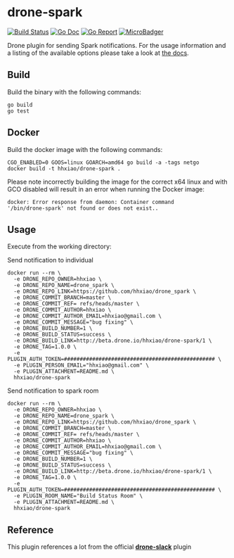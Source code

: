 # drone-spark

[![Build Status](https://travis-ci.org/hhxiao/drone-spark.svg?branch=master)](https://travis-ci.org/hhxiao/drone-spark)
[![Go Doc](https://godoc.org/github.com/drone-plugins/drone-template?status.svg)](http://godoc.org/github.com/hhxiao/drone-spark)
[![Go Report](https://goreportcard.com/badge/github.com/hhxiao/drone-spark)](https://goreportcard.com/report/github.com/hhxiao/drone-spark)
[![MicroBadger](https://images.microbadger.com/badges/image/hhxiao/drone-spark.svg)](https://microbadger.com/images/hhxiao/drone-spark "Get your own image badge on microbadger.com")

Drone plugin for sending Spark notifications. For the usage information and a
listing of the available options please take a look at [the docs](DOCS.md).

## Build

Build the binary with the following commands:

```
go build
go test
```

## Docker

Build the docker image with the following commands:

```
CGO_ENABLED=0 GOOS=linux GOARCH=amd64 go build -a -tags netgo
docker build -t hhxiao/drone-spark .
```

Please note incorrectly building the image for the correct x64 linux and with
GCO disabled will result in an error when running the Docker image:

```
docker: Error response from daemon: Container command
'/bin/drone-spark' not found or does not exist..
```

## Usage

Execute from the working directory:

Send notification to individual

```
docker run --rm \
  -e DRONE_REPO_OWNER=hhxiao \
  -e DRONE_REPO_NAME=drone_spark \
  -e DRONE_REPO_LINK=https://github.com/hhxiao/drone_spark \
  -e DRONE_COMMIT_BRANCH=master \
  -e DRONE_COMMIT_REF= refs/heads/master \
  -e DRONE_COMMIT_AUTHOR=hhxiao \
  -e DRONE_COMMIT_AUTHOR_EMAIL=hhxiao@gmail.com \
  -e DRONE_COMMIT_MESSAGE="bug fixing" \
  -e DRONE_BUILD_NUMBER=1 \
  -e DRONE_BUILD_STATUS=success \
  -e DRONE_BUILD_LINK=http://beta.drone.io/hhxiao/drone-spark/1 \
  -e DRONE_TAG=1.0.0 \
  -e PLUGIN_AUTH_TOKEN=################################################ \
  -e PLUGIN_PERSON_EMAIL="hhxiao@gmail.com" \
  -e PLUGIN_ATTACHMENT=README.md \
  hhxiao/drone-spark
```

Send notification to spark room

```
docker run --rm \
  -e DRONE_REPO_OWNER=hhxiao \
  -e DRONE_REPO_NAME=drone_spark \
  -e DRONE_REPO_LINK=https://github.com/hhxiao/drone_spark \
  -e DRONE_COMMIT_BRANCH=master \
  -e DRONE_COMMIT_REF= refs/heads/master \
  -e DRONE_COMMIT_AUTHOR=hhxiao \
  -e DRONE_COMMIT_AUTHOR_EMAIL=hhxiao@gmail.com \
  -e DRONE_COMMIT_MESSAGE="bug fixing" \
  -e DRONE_BUILD_NUMBER=1 \
  -e DRONE_BUILD_STATUS=success \
  -e DRONE_BUILD_LINK=http://beta.drone.io/hhxiao/drone-spark/1 \
  -e DRONE_TAG=1.0.0 \
  -e PLUGIN_AUTH_TOKEN=################################################ \
  -e PLUGIN_ROOM_NAME="Build Status Room" \
  -e PLUGIN_ATTACHMENT=README.md \
  hhxiao/drone-spark
```

## Reference
This plugin references a lot from the official **[drone-slack](https://github.com/drone-plugins/drone-slack)** plugin
